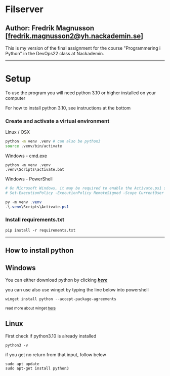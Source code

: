 # Filserver
## Author: Fredrik Magnusson [fredrik.magnusson2@yh.nackademin.se] ##

This is my version of the final assignment for the course "Programmering i Python" in the DevOps22 class at Nackademin.

----
# **Setup** 
To use the program you will need python 3.10 or higher installed on your computer

For how to install python 3.10, see instructions at the bottom

### Create and activate a virtual environment

Linux / OSX
```bash
python -m venv .venv # can also be python3
source .venv/bin/activate
```
Windows - cmd.exe
```
python -m venv .venv
.venv\Scripts\activate.bat
```
Windows - PowerShell
```powershell
# On Microsoft Windows, it may be required to enable the Activate.ps1 script by setting the execution policy for the user. You can do this by issuing the following PowerShell command:
# Set-ExecutionPolicy -ExecutionPolicy RemoteSigned -Scope CurrentUser

py -m venv .venv
.\.venv\Scripts\Activate.ps1
```

### Install requirements.txt
```
pip install -r requirements.txt
```
----
## How to install python
## **Windows** ##
You can either download python by clicking **_[here](https://www.python.org/downloads/)_**

you can use also use winget by typing the line below into powershell
```powershell
winget install python --accept-package-agreements
```
<sup>read more about winget [here](https://learn.microsoft.com/en-us/windows/package-manager/winget/)</sup>

## **Linux** ##
First check if python3.10 is already installed
```
python3 -v
```
if you get no return from that input, follow below
```
sudo apt update
sudo apt-get install python3
```